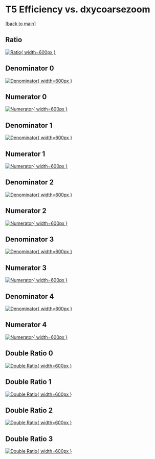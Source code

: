 # T5 Efficiency vs. dxycoarsezoom

[[back to main](./)]



## Ratio

[![Ratio](../mtv/var/T5_xtr_11_-1_eff_dxycoarsezoom.png){ width=600px }](../mtv/var/T5_xtr_11_-1_eff_dxycoarsezoom.pdf)

## Denominator 0

[![Denominator](../mtv/den/T5_xtr_11_-1_eff_dxycoarsezoom_den0.png){ width=600px }](../mtv/den/T5_xtr_11_-1_eff_dxycoarsezoom_den0.pdf)

## Numerator 0

[![Numerator](../mtv/num/T5_xtr_11_-1_eff_dxycoarsezoom_num0.png){ width=600px }](../mtv/num/T5_xtr_11_-1_eff_dxycoarsezoom_num0.pdf)

## Denominator 1

[![Denominator](../mtv/den/T5_xtr_11_-1_eff_dxycoarsezoom_den1.png){ width=600px }](../mtv/den/T5_xtr_11_-1_eff_dxycoarsezoom_den1.pdf)

## Numerator 1

[![Numerator](../mtv/num/T5_xtr_11_-1_eff_dxycoarsezoom_num1.png){ width=600px }](../mtv/num/T5_xtr_11_-1_eff_dxycoarsezoom_num1.pdf)

## Denominator 2

[![Denominator](../mtv/den/T5_xtr_11_-1_eff_dxycoarsezoom_den2.png){ width=600px }](../mtv/den/T5_xtr_11_-1_eff_dxycoarsezoom_den2.pdf)

## Numerator 2

[![Numerator](../mtv/num/T5_xtr_11_-1_eff_dxycoarsezoom_num2.png){ width=600px }](../mtv/num/T5_xtr_11_-1_eff_dxycoarsezoom_num2.pdf)

## Denominator 3

[![Denominator](../mtv/den/T5_xtr_11_-1_eff_dxycoarsezoom_den3.png){ width=600px }](../mtv/den/T5_xtr_11_-1_eff_dxycoarsezoom_den3.pdf)

## Numerator 3

[![Numerator](../mtv/num/T5_xtr_11_-1_eff_dxycoarsezoom_num3.png){ width=600px }](../mtv/num/T5_xtr_11_-1_eff_dxycoarsezoom_num3.pdf)

## Denominator 4

[![Denominator](../mtv/den/T5_xtr_11_-1_eff_dxycoarsezoom_den4.png){ width=600px }](../mtv/den/T5_xtr_11_-1_eff_dxycoarsezoom_den4.pdf)

## Numerator 4

[![Numerator](../mtv/num/T5_xtr_11_-1_eff_dxycoarsezoom_num4.png){ width=600px }](../mtv/num/T5_xtr_11_-1_eff_dxycoarsezoom_num4.pdf)

## Double Ratio 0

[![Double Ratio](../mtv/ratio/T5_xtr_11_-1_eff_dxycoarsezoom_ratio0.png){ width=600px }](../mtv/ratio/T5_xtr_11_-1_eff_dxycoarsezoom_ratio0.pdf)

## Double Ratio 1

[![Double Ratio](../mtv/ratio/T5_xtr_11_-1_eff_dxycoarsezoom_ratio1.png){ width=600px }](../mtv/ratio/T5_xtr_11_-1_eff_dxycoarsezoom_ratio1.pdf)

## Double Ratio 2

[![Double Ratio](../mtv/ratio/T5_xtr_11_-1_eff_dxycoarsezoom_ratio2.png){ width=600px }](../mtv/ratio/T5_xtr_11_-1_eff_dxycoarsezoom_ratio2.pdf)

## Double Ratio 3

[![Double Ratio](../mtv/ratio/T5_xtr_11_-1_eff_dxycoarsezoom_ratio3.png){ width=600px }](../mtv/ratio/T5_xtr_11_-1_eff_dxycoarsezoom_ratio3.pdf)

